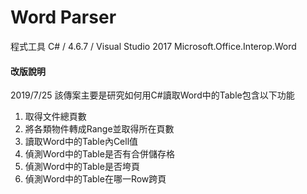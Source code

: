 Word Parser
===========================================================

程式工具
C# / 4.6.7 / Visual Studio 2017
Microsoft.Office.Interop.Word

#### 改版說明
2019/7/25 該傳案主要是研究如何用C#讀取Word中的Table包含以下功能
1. 取得文件總頁數
2. 將各類物件轉成Range並取得所在頁數
3. 讀取Word中的Table內Cell值
4. 偵測Word中的Table是否有合併儲存格
5. 偵測Word中的Table是否垮頁
6. 偵測Word中的Table在哪一Row跨頁